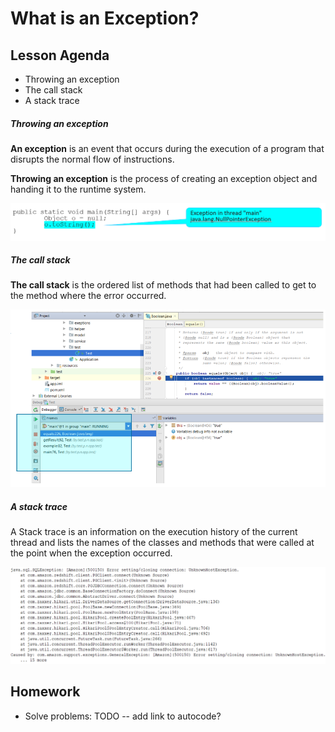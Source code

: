 # What is an Exception?

## Lesson Agenda
+ Throwing an exception
+ The call stack
+ A stack trace

##### Throwing an exception

**An exception** is an event that occurs during the execution of a program that disrupts the normal flow of instructions.

**Throwing an exception** is the process of creating an exception object and handing it to the runtime system.

![image](./media/image1.png)

##### The call stack

**The call stack** is the ordered list of methods that had been called to get to the method where the error occurred.

![image](./media/image2.png)

##### A stack trace
A Stack trace is an information on the execution history of the current thread and lists the names of the classes and methods that were called at the point when the exception occurred. 

![image](./media/image3.png)

## Homework
* Solve problems: TODO -- add link to autocode?

